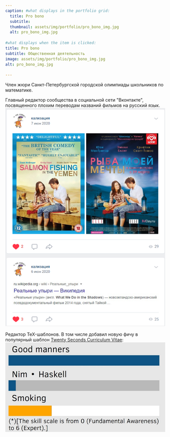 ```yaml
---
caption: #what displays in the portfolio grid:
  title: Pro bono
  subtitle: 
  thumbnail: assets/img/portfolio/pro_bono_img.jpg
  alt: pro_bono_img.jpg
  
#what displays when the item is clicked:
title: Pro bono
subtitle: Общественная деятельность 
image: assets/img/portfolio/pro_bono_img.jpg
alt: pro_bono_img.jpg

---
```


Член жюри Санкт-Петербургской городской олимпиады школьников по математике.

Главный редактор сообщества в социальной сети "Вконтакте", посвященного плохим переводам названий фильмов на русский язык.
![](assets/img/portfolio/fec.png)

Редактор TeX-шаблонов. В том числе добавил новую фичу в популярный шаблон [Twenty Seconds Curriculum Vitae](https://www.overleaf.com/latex/templates/twenty-seconds-curriculum-vitae/kfgsngtymkfj):
![](assets/img/portfolio/tex_smoking.jpg)